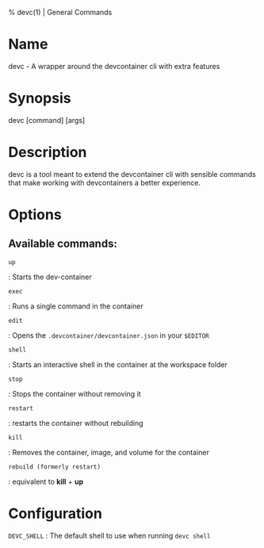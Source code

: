 % devc(1) | General Commands

Name
====

devc - A wrapper around the devcontainer cli with extra features


Synopsis
========

devc [command] [args]

Description
===========

devc is a tool meant to extend the devcontainer cli with sensible commands that make working with devcontainers a better experience.

Options
=======

## Available commands:

`up` 

: Starts the dev-container

`exec`

: Runs a single command in the container

`edit`

: Opens the `.devcontainer/devcontainer.json` in your `$EDITOR`

`shell`

: Starts an interactive shell in the container at the workspace folder

`stop`

: Stops the container without removing it

`restart`

: restarts the container without rebuilding

`kill`

: Removes the container, image, and volume for the container

`rebuild (formerly restart)`

: equivalent to **kill** + **up**

Configuration
=============

`DEVC_SHELL`
: The default shell to use when running `devc shell`
